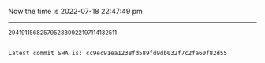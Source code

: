Now the time is 2022-07-18 22:47:49 pm

---

<small>2941911568257952330922197114132511</small>

```txt

Latest commit SHA is: cc9ec91ea1238fd589fd9db032f7c2fa60f82d55
```
